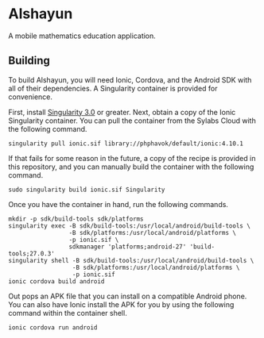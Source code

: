 # Alshayun

A mobile mathematics education application.

## Building

To build Alshayun, you will need Ionic, Cordova, and the Android SDK with all of
their dependencies. A Singularity container is provided for convenience.

First, install [Singularity
3.0](https://www.sylabs.io/guides/3.0/user-guide/installation.html) or greater.
Next, obtain a copy of the Ionic Singularity container. You can pull the
container from the Sylabs Cloud with the following command.

    singularity pull ionic.sif library://phphavok/default/ionic:4.10.1

If that fails for some reason in the future, a copy of the recipe is provided in
this repository, and you can manually build the container with the following
command.

    sudo singularity build ionic.sif Singularity

Once you have the container in hand, run the following commands.

    mkdir -p sdk/build-tools sdk/platforms
    singularity exec -B sdk/build-tools:/usr/local/android/build-tools \
                     -B sdk/platforms:/usr/local/android/platforms \
                     -p ionic.sif \
                     sdkmanager 'platforms;android-27' 'build-tools;27.0.3' 
    singularity shell -B sdk/build-tools:/usr/local/android/build-tools \
                      -B sdk/platforms:/usr/local/android/platforms \
                      -p ionic.sif
    ionic cordova build android

Out pops an APK file that you can install on a compatible Android phone. You can
also have Ionic install the APK for you by using the following command within
the container shell.

    ionic cordova run android
